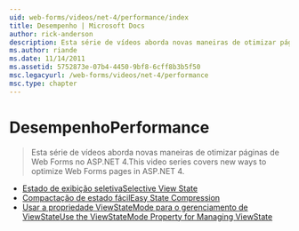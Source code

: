 ```yaml
---
uid: web-forms/videos/net-4/performance/index
title: Desempenho | Microsoft Docs
author: rick-anderson
description: Esta série de vídeos aborda novas maneiras de otimizar páginas de Web Forms no ASP.NET 4.
ms.author: riande
ms.date: 11/14/2011
ms.assetid: 5752873e-07b4-4450-9bf8-6cff8b3b5f50
msc.legacyurl: /web-forms/videos/net-4/performance
msc.type: chapter
---
```

<a name="performance"></a><span data-ttu-id="c8a24-103">Desempenho</span><span class="sxs-lookup"><span data-stu-id="c8a24-103">Performance</span></span>
====================
> <span data-ttu-id="c8a24-104">Esta série de vídeos aborda novas maneiras de otimizar páginas de Web Forms no ASP.NET 4.</span><span class="sxs-lookup"><span data-stu-id="c8a24-104">This video series covers new ways to optimize Web Forms pages in ASP.NET 4.</span></span>


- [<span data-ttu-id="c8a24-105">Estado de exibição seletiva</span><span class="sxs-lookup"><span data-stu-id="c8a24-105">Selective View State</span></span>](aspnet-4-quick-hit-selective-view-state.md)
- [<span data-ttu-id="c8a24-106">Compactação de estado fácil</span><span class="sxs-lookup"><span data-stu-id="c8a24-106">Easy State Compression</span></span>](aspnet-4-quick-hit-easy-state-compression.md)
- [<span data-ttu-id="c8a24-107">Usar a propriedade ViewStateMode para o gerenciamento de ViewState</span><span class="sxs-lookup"><span data-stu-id="c8a24-107">Use the ViewStateMode Property for Managing ViewState</span></span>](how-do-i-use-the-viewstatemode-property-for-managing-viewstate.md)
